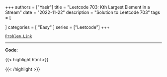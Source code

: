 
+++
authors = ["Yasir"]
title = "Leetcode 703: Kth Largest Element in a Stream"
date = "2022-11-22"
description = "Solution to Leetcode 703"
tags = [
    
]
categories = [
    "Easy"
]
series = ["Leetcode"]
+++



[`Problem Link`](https://leetcode.com/problems/kth-largest-element-in-a-stream/description/)

---

**Code:**

{{< highlight html >}}

{{< /highlight >}}

